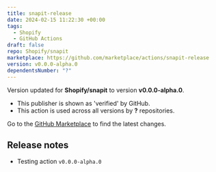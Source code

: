 ```yaml
---
title: snapit-release
date: 2024-02-15 11:22:30 +00:00
tags:
  - Shopify
  - GitHub Actions
draft: false
repo: Shopify/snapit
marketplace: https://github.com/marketplace/actions/snapit-release
version: v0.0.0-alpha.0
dependentsNumber: "?"
---
```



Version updated for **Shopify/snapit** to version **v0.0.0-alpha.0**.
- This publisher is shown as 'verified' by GitHub.
- This action is used across all versions by **?** repositories.

Go to the [GitHub Marketplace](https://github.com/marketplace/actions/snapit-release) to find the latest changes.

## Release notes

- Testing action `v0.0.0-alpha.0`
